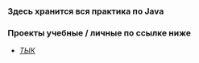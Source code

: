 ### Здесь хранится вся практика по Java

### Проекты учебные / личные по ссылке ниже
- <a href="https://github.com/general9k/java_projects"> *ТЫК* </a>
